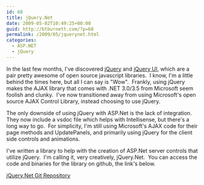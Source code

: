 ```yaml
---
id: 68
title: jQuery.Net
date: 2009-05-02T10:49:25+00:00
guid: http://btburnett.com/?p=68
permalink: /2009/05/jquerynet.html
categories:
  - ASP.NET
  - jQuery
---
```

In the last few months, I've discovered [jQuery](http://jquery.com) and [jQuery UI](http://ui.jquery.com), which are a pair pretty awesome of open source javascript libraries.  I know, I'm a little behind the times here, but all I can say is "Wow".  Frankly, using jQuery makes the AJAX library that comes with .NET 3.0/3.5 from Microsoft seem foolish and clunky.  I've now transitioned away from using Microsoft's open source AJAX Control Library, instead choosing to use jQuery.

The only downside of using jQuery with ASP.Net is the lack of integration.  They now include a vsdoc file which helps with Intellisense, but there's a long way to go.  For simplicity, I'm still using Microsoft's AJAX code for their page methods and UpdatePanels, and primarily using jQuery for the client side controls and animations.

I've written a library to help with the creation of ASP.Net server controls that utilize jQuery.  I'm calling it, very creatively, jQuery.Net.  You can access the code and binaries for the library on github, the link's below.

[jQuery.Net Git Repository](http://github.com/btburnett3/jquery.net/tree/master)
